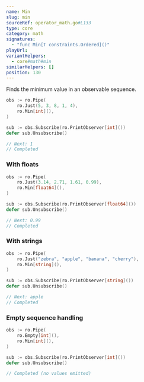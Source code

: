 ```yaml
---
name: Min
slug: min
sourceRef: operator_math.go#L133
type: core
category: math
signatures:
  - "func Min[T constraints.Ordered]()"
playUrl:
variantHelpers:
  - core#math#min
similarHelpers: []
position: 130
---
```


Finds the minimum value in an observable sequence.

```go
obs := ro.Pipe(
    ro.Just(5, 3, 8, 1, 4),
    ro.Min[int](),
)

sub := obs.Subscribe(ro.PrintObserver[int]())
defer sub.Unsubscribe()

// Next: 1
// Completed
```

### With floats

```go
obs := ro.Pipe(
    ro.Just(3.14, 2.71, 1.61, 0.99),
    ro.Min[float64](),
)

sub := obs.Subscribe(ro.PrintObserver[float64]())
defer sub.Unsubscribe()

// Next: 0.99
// Completed
```

### With strings

```go
obs := ro.Pipe(
    ro.Just("zebra", "apple", "banana", "cherry"),
    ro.Min[string](),
)

sub := obs.Subscribe(ro.PrintObserver[string]())
defer sub.Unsubscribe()

// Next: apple
// Completed
```

### Empty sequence handling

```go
obs := ro.Pipe(
    ro.Empty[int](),
    ro.Min[int](),
)

sub := obs.Subscribe(ro.PrintObserver[int]())
defer sub.Unsubscribe()

// Completed (no values emitted)
```